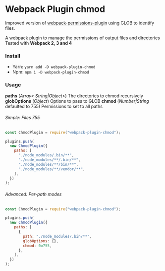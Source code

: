 # Webpack Plugin chmod

Improved version of [webpack-permissions-plugin](https://github.com/GeKorm/webpack-permissions-plugin) using GLOB to identify files.

A webpack plugin to manage the permissions of output files and directories
Tested with **Webpack 2, 3 and 4**

### Install

- Yarn: `yarn add -D webpack-plugin-chmod`
- Npm: `npm i -D webpack-plugin-chmod`

### Usage

**paths** (_Array< String|Object>_) The directories to chmod recursively
**globOptions** (_Object_) Options to pass to GLOB
**chmod** (_Number|String_ defaulted to 755) Permissions to set to all paths

###### Simple: Files 755

```javascript
const ChmodPlugin = require("webpack-plugin-chmod");

plugins.push(
  new ChmodPlugin({
    paths: [
      "./node_modules/.bin/**",
      "./node_modules/**/.bin/**",
      "./node_modules/**/bin/**",
      "./node_modules/**/vendor/**",
    ],
  })
);
```

###### Advanced: Per-path modes

```javascript
const ChmodPlugin = require("webpack-plugin-chmod");

plugins.push(
  new ChmodPlugin({
    paths: [
      {
        path: "./node_modules/.bin/**",
        globOptions: {},
        chmod: 0o755,
      },
    ],
  })
);
```
